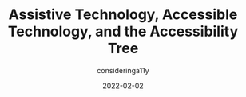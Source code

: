 ---
author: consideringa11y
date: 2022-02-02
draft: true
publisher: uxdesigncc
tags:
  - accessibility
  - user-agents
  - tooling
target_url: https://uxdesign.cc/assistive-technology-accessible-technology-and-the-accessibility-tree-fccdf381fe3e
title: Assistive Technology, Accessible Technology, and the Accessibility Tree
---